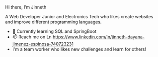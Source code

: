 Hi there, I’m Jinneth

A Web Developer Junior and Electronics Tech who likes create websites and improve different programming languages. 


- 🌱 Currently learning SQL and SpringBoot
- 📫 Reach me on Ln https://www.linkedin.com/in/jinneth-dayana-jimenez-espinosa-740723231
- I'm a team worker who likes new challenges and learn for others!

<!---
Jidajies/Jidajies is a ✨ special ✨ repository because its `README.md` (this file) appears on your GitHub profile.
You can click the Preview link to take a look at your changes.
--->
